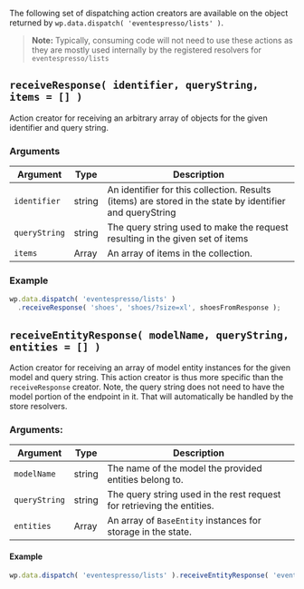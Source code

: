 The following set of dispatching action creators are available on the object returned by `wp.data.dispatch( 'eventespresso/lists' )`.

> **Note:** Typically, consuming code will not need to use these actions as they are mostly used internally by the registered resolvers for `eventespresso/lists`

## `receiveResponse( identifier, queryString, items = [] )`

Action creator for receiving an arbitrary array of objects for the given identifier and query string.

### Arguments

| Argument      | Type   | Description                                                                                              |
| ------------- | ------ | ---------------------------------------------------------------------------------------------------------|
| `identifier`  | string | An identifier for this collection.  Results (items) are stored in the state by identifier and queryString|
| `queryString` | string | The query string used to make the request resulting in the given set of items                            |
| `items`       | Array  | An array of items in the collection.                                                                     |

### Example

```js
wp.data.dispatch( 'eventespresso/lists' )
  .receiveResponse( 'shoes', 'shoes/?size=xl', shoesFromResponse );
```

## `receiveEntityResponse( modelName, queryString, entities = [] )`

Action creator for receiving an array of model entity instances for the given model and query string.  This action creator is thus more specific than the `receiveResponse` creator.  Note, the query string does not need to have the model portion of the endpoint in it.  That will automatically be handled by the store resolvers.

### Arguments:

| Argument      | Type   | Description                                                            |
| ------------- | ------ | ---------------------------------------------------------------------- |
| `modelName`   | string | The name of the model the provided entities belong to.                 |
| `queryString` | string | The query string used in the rest request for retrieving the entities. |
| `entities`    | Array  | An array of `BaseEntity` instances for storage in the state.           |


#### Example
```js
wp.data.dispatch( 'eventespresso/lists' ).receiveEntityResponse( 'event', '?where[TermRelationship.Term_Taxonomy.Term.slug]=minus-the-bear', eventsFromResponse );
```
